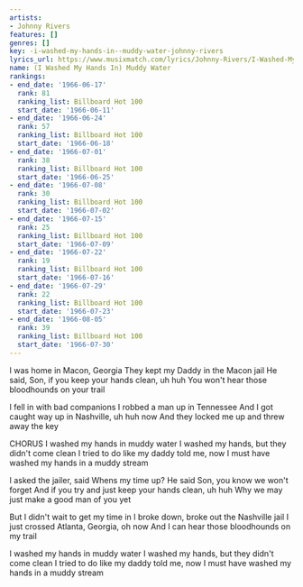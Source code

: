 ```yaml
---
artists:
- Johnny Rivers
features: []
genres: []
key: -i-washed-my-hands-in--muddy-water-johnny-rivers
lyrics_url: https://www.musixmatch.com/lyrics/Johnny-Rivers/I-Washed-My-Hands-in-Muddy-Water
name: (I Washed My Hands In) Muddy Water
rankings:
- end_date: '1966-06-17'
  rank: 81
  ranking_list: Billboard Hot 100
  start_date: '1966-06-11'
- end_date: '1966-06-24'
  rank: 57
  ranking_list: Billboard Hot 100
  start_date: '1966-06-18'
- end_date: '1966-07-01'
  rank: 38
  ranking_list: Billboard Hot 100
  start_date: '1966-06-25'
- end_date: '1966-07-08'
  rank: 30
  ranking_list: Billboard Hot 100
  start_date: '1966-07-02'
- end_date: '1966-07-15'
  rank: 25
  ranking_list: Billboard Hot 100
  start_date: '1966-07-09'
- end_date: '1966-07-22'
  rank: 19
  ranking_list: Billboard Hot 100
  start_date: '1966-07-16'
- end_date: '1966-07-29'
  rank: 22
  ranking_list: Billboard Hot 100
  start_date: '1966-07-23'
- end_date: '1966-08-05'
  rank: 39
  ranking_list: Billboard Hot 100
  start_date: '1966-07-30'
---
```

I was home in Macon, Georgia
They kept my Daddy in the Macon jail
He said, Son, if you keep your hands clean, uh huh
You won't hear those bloodhounds on your trail

I fell in with bad companions
I robbed a man up in Tennessee
And I got caught way up in Nashville, uh huh now
And they locked me up and threw away the key

CHORUS
I washed my hands in muddy water
I washed my hands, but they didn't come clean
I tried to do like my daddy told me, now
I must have washed my hands in a muddy stream

I asked the jailer, said Whens my time up?
He said Son, you know we won't forget
And if you try and just keep your hands clean, uh huh
Why we may just make a good man of you yet

But I didn't wait to get my time in
I broke down, broke out the Nashville jail
I just crossed Atlanta, Georgia, oh now
And I can hear those bloodhounds on my trail

I washed my hands in muddy water
I washed my hands, but they didn't come clean
I tried to do like my daddy told me, now
I must have washed my hands in a muddy stream
